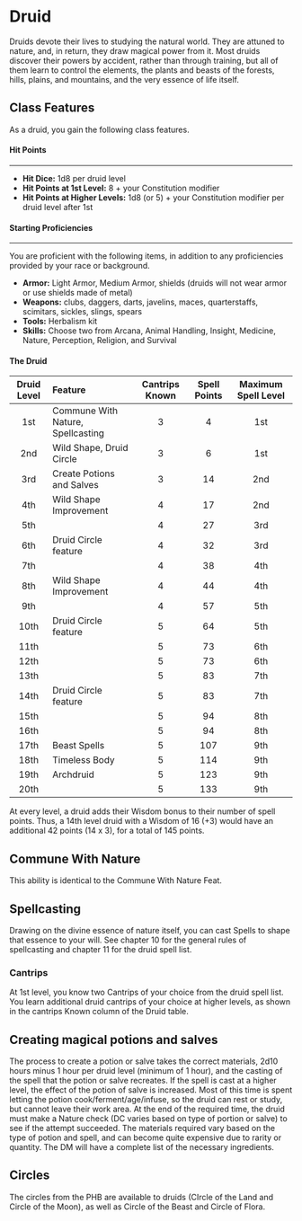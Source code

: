 # Druid

Druids devote their lives to studying the natural world. They are attuned to nature, and, in return, they draw magical power from it.  Most druids discover their powers by accident, rather than through training, but all of them learn to control the elements, the plants and beasts of the forests, hills, plains, and mountains, and the very essence of life itself.

## Class Features

As a druid, you gain the following class features.

#### Hit Points
___
- **Hit Dice:** 1d8 per druid level
- **Hit Points at 1st Level:** 8 + your Constitution modifier
- **Hit Points at Higher Levels:** 1d8 (or 5) + your Constitution modifier per druid level after 1st

#### Starting Proficiencies
___
You are proficient with the following items, in addition to any proficiencies provided by your race or background.

- **Armor:** Light Armor, Medium Armor, shields (druids will not wear armor or use shields made of metal)
- **Weapons:** clubs, daggers, darts, javelins, maces, quarterstaffs, scimitars, sickles, slings, spears
- **Tools:** Herbalism kit
- **Skills:** Choose two from Arcana, Animal Handling, Insight, Medicine, Nature, Perception, Religion, and Survival

<div class='classTable wide'>

#### The Druid

Druid Level | Feature | Cantrips Known | Spell Points | Maximum Spell Level
:---: | :--- | :---: | :---: | :---:
1st | Commune With Nature, Spellcasting | 3 | 4 | 1st
2nd | Wild Shape, Druid Circle | 3 | 6 | 1st
3rd | Create Potions and Salves | 3 | 14 | 2nd
4th | Wild Shape Improvement | 4 | 17 | 2nd
5th | | 4 | 27 | 3rd
6th | Druid Circle feature| 4 | 32 | 3rd
7th | | 4 | 38 | 4th
8th | Wild Shape Improvement | 4 | 44 | 4th
9th | | 4 | 57 | 5th
10th | Druid Circle feature | 5 | 64 | 5th
11th | | 5 | 73 | 6th
12th | | 5 | 73 | 6th
13th | | 5 | 83 | 7th
14th | Druid Circle feature | 5 | 83 | 7th
15th | | 5 | 94 | 8th
16th | | 5 | 94 | 8th
17th | Beast Spells | 5 | 107 | 9th
18th | Timeless Body | 5 | 114 | 9th
19th | Archdruid | 5 | 123 | 9th
20th | | 5 | 133 | 9th
</div>

At every level, a druid adds their Wisdom bonus to their number of spell points.  Thus, a 14th level druid with a Wisdom of 16 (+3) would have an additional 42 points (14 x 3), for a total of 145 points.

## Commune With Nature

This ability is identical to the Commune With Nature Feat.

## Spellcasting

Drawing on the divine essence of nature itself, you can cast Spells to shape that essence to your will. See chapter 10 for the general rules of spellcasting and chapter 11 for the druid spell list.

### Cantrips

At 1st level, you know two Cantrips of your choice from the druid spell list. You learn additional druid cantrips of your choice at higher levels, as shown in the cantrips Known column of the Druid table.


## Creating magical potions and salves

The process to create a potion or salve takes the correct materials, 2d10 hours minus 1 hour per druid level (minimum of 1 hour), and the casting of the spell that the potion or salve recreates. If the spell is cast at a higher level, the effect of the potion of salve is increased.  Most of this time is spent letting the potion cook/ferment/age/infuse, so the druid can rest or study, but cannot leave their work area.  At the end of the required time, the druid must make a Nature check (DC varies based on type of portion or salve) to see if the attempt succeeded.  The materials required vary based on the type of potion and spell, and can become quite expensive due to rarity or quantity.  The DM will have a complete list of the necessary ingredients.

## Circles

The circles from the PHB are available to druids (CIrcle of the Land and Circle of the Moon), as well as Circle of the Beast and Circle of Flora.
